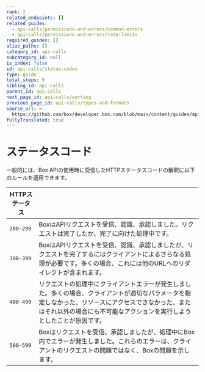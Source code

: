 ```yaml
---
rank: 2
related_endpoints: []
related_guides:
  - api-calls/permissions-and-errors/common-errors
  - api-calls/permissions-and-errors/rate-limits
required_guides: []
alias_paths: []
category_id: api-calls
subcategory_id: null
is_index: false
id: api-calls/status-codes
type: guide
total_steps: 9
sibling_id: api-calls
parent_id: api-calls
next_page_id: api-calls/sorting
previous_page_id: api-calls/types-and-formats
source_url: >-
  https://github.com/box/developer.box.com/blob/main/content/guides/api-calls/status-codes.md
fullyTranslated: true
---
```

# ステータスコード

一般的には、Box APIの使用時に受信したHTTPステータスコードの解釈に以下のルールを適用できます。

| HTTPステータス |                                                                                                                 |
| --------- | --------------------------------------------------------------------------------------------------------------- |
| `200-299` | BoxはAPIリクエストを受信、認識、承認しました。リクエストは完了したか、完了に向けた処理中です。                                                              |
| `300-399` | BoxはAPIリクエストを受信、認識、承認しましたが、リクエストを完了するにはクライアントによるさらなる処理が必要です。多くの場合、これには他のURLへのリダイレクトが含まれます。                      |
| `400-499` | リクエストの処理中にクライアントエラーが発生しました。多くの場合、クライアントが適切なパラメータを指定しなかった、リソースにアクセスできなかった、またはそれ以外の場合にも不可能なアクションを実行しようとしたことが原因です。 |
| `500-599` | Boxはリクエストを受信、承認しましたが、処理中にBox内でエラーが発生しました。これらのエラーは、クライアントのリクエストの問題ではなく、Boxの問題を示します。                              |